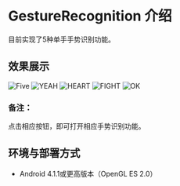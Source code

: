 # GestureRecognition 介绍
目前实现了5种单手手势识别功能。

## 效果展示
![Five](https://github.com/sususuyan/aiyinyue/blob/main/Gesture-Recognition/test-image/FIGHT.jpg?raw=true)
![YEAH](https://github.com/sususuyan/aiyinyue/blob/main/Gesture-Recognition/test-image/YEAH.jpg?raw=true)
![HEART](https://github.com/sususuyan/aiyinyue/blob/main/Gesture-Recognition/test-image/HEART.jpg?raw=true)
![FIGHT](https://github.com/sususuyan/aiyinyue/blob/main/Gesture-Recognition/test-image/FIGHT.jpg?raw=true)
![OK](https://github.com/sususuyan/aiyinyue/blob/main/Gesture-Recognition/test-image/OK.jpg?raw=true)

### 备注：
点击相应按钮，即可打开相应手势识别功能。

## 环境与部署方式
* Android 4.1.1或更高版本（OpenGL ES 2.0）
